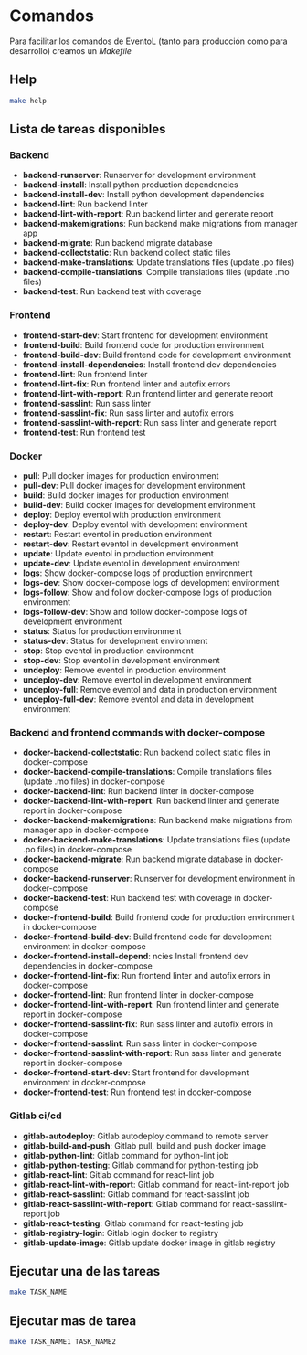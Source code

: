 # Comandos

Para facilitar los comandos de EventoL (tanto para producción como para desarrollo) creamos un *Makefile*

## Help

```bash
make help
```

## Lista de tareas disponibles

### Backend

- **backend-runserver**: Runserver for development environment
- **backend-install**: Install python production dependencies
- **backend-install-dev**: Install python development dependencies
- **backend-lint**: Run backend linter
- **backend-lint-with-report**: Run backend linter and generate report
- **backend-makemigrations**: Run backend make migrations from manager app
- **backend-migrate**: Run backend migrate database
- **backend-collectstatic**: Run backend collect static files
- **backend-make-translations**: Update translations files (update .po files)
- **backend-compile-translations**: Compile translations files (update .mo files)
- **backend-test**: Run backend test with coverage

### Frontend

- **frontend-start-dev**: Start frontend for development environment
- **frontend-build**: Build frontend code for production environment
- **frontend-build-dev**: Build frontend code for development environment
- **frontend-install-dependencies**: Install frontend dev dependencies
- **frontend-lint**: Run frontend linter
- **frontend-lint-fix**: Run frontend linter and autofix errors
- **frontend-lint-with-report**: Run frontend linter and generate report
- **frontend-sasslint**: Run sass linter
- **frontend-sasslint-fix**: Run sass linter and autofix errors
- **frontend-sasslint-with-report**: Run sass linter and generate report
- **frontend-test**: Run frontend test

### Docker

- **pull**: Pull docker images for production environment
- **pull-dev**: Pull docker images for development environment
- **build**: Build docker images for production environment
- **build-dev**: Build docker images for development environment
- **deploy**: Deploy eventol with production environment
- **deploy-dev**: Deploy eventol with development environment
- **restart**: Restart eventol in production environment
- **restart-dev**: Restart eventol in development environment
- **update**: Update eventol in production environment
- **update-dev**: Update eventol in development environment
- **logs**: Show docker-compose logs of production environment
- **logs-dev**: Show docker-compose logs of development environment
- **logs-follow**: Show and follow docker-compose logs of production environment
- **logs-follow-dev**: Show and follow docker-compose logs of development environment
- **status**: Status for production environment
- **status-dev**: Status for development environment
- **stop**: Stop eventol in production environment
- **stop-dev**: Stop eventol in development environment
- **undeploy**: Remove eventol in production environment
- **undeploy-dev**: Remove eventol in development environment
- **undeploy-full**: Remove eventol and data in production environment
- **undeploy-full-dev**: Remove eventol and data in development environment
  
### Backend and frontend commands with docker-compose

- **docker-backend-collectstatic**: Run backend collect static files in docker-compose
- **docker-backend-compile-translations**: Compile translations files (update .mo files) in docker-compose
- **docker-backend-lint**: Run backend linter in docker-compose
- **docker-backend-lint-with-report**: Run backend linter and generate report in docker-compose
- **docker-backend-makemigrations**: Run backend make migrations from manager app in docker-compose
- **docker-backend-make-translations**: Update translations files (update .po files) in docker-compose
- **docker-backend-migrate**: Run backend migrate database in docker-compose
- **docker-backend-runserver**: Runserver for development environment in docker-compose
- **docker-backend-test**: Run backend test with coverage in docker-compose
- **docker-frontend-build**: Build frontend code for production environment in docker-compose
- **docker-frontend-build-dev**: Build frontend code for development environment in docker-compose
- **docker-frontend-install-depend**: ncies Install frontend dev dependencies in docker-compose
- **docker-frontend-lint-fix**: Run frontend linter and autofix errors in docker-compose
- **docker-frontend-lint**: Run frontend linter in docker-compose
- **docker-frontend-lint-with-report**: Run frontend linter and generate report in docker-compose
- **docker-frontend-sasslint-fix**: Run sass linter and autofix errors in docker-compose
- **docker-frontend-sasslint**: Run sass linter in docker-compose
- **docker-frontend-sasslint-with-report**: Run sass linter and generate report in docker-compose
- **docker-frontend-start-dev**: Start frontend for development environment in docker-compose
- **docker-frontend-test**: Run frontend test in docker-compose

### Gitlab ci/cd

- **gitlab-autodeploy**: Gitlab autodeploy command to remote server
- **gitlab-build-and-push**: Gitlab pull, build and push docker image
- **gitlab-python-lint**: Gitlab command for python-lint job
- **gitlab-python-testing**: Gitlab command for python-testing job
- **gitlab-react-lint**: Gitlab command for react-lint job
- **gitlab-react-lint-with-report**: Gitlab command for react-lint-report job
- **gitlab-react-sasslint**: Gitlab command for react-sasslint job
- **gitlab-react-sasslint-with-report**: Gitlab command for react-sasslint-report job
- **gitlab-react-testing**: Gitlab command for react-testing job
- **gitlab-registry-login**: Gitlab login docker to registry
- **gitlab-update-image**: Gitlab update docker image in gitlab registry

## Ejecutar una de las tareas

```bash
make TASK_NAME
```

## Ejecutar mas de tarea

```bash
make TASK_NAME1 TASK_NAME2
```
